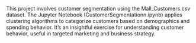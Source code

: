 This project involves customer segmentation using the Mall_Customers.csv dataset. The Jupyter Notebook (CustomerSegmentationn.ipynb) applies clustering algorithms to categorize customers based on demographics and spending behavior. It’s an insightful exercise for understanding customer behavior, useful in targeted marketing and business strategy.
